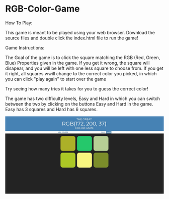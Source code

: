 # RGB-Color-Game

How To Play:

This game is meant to be played using your web browser. Download the source files and double click the index.html file to run the game! 

Game Instructions:

The Goal of the game is to click the square matching the RGB (Red, Green, Blue) Properties given in the game. If you get it wrong, the square will disapear, and you will be left with one less square to choose from. If you get it right, all squares wwill change to the correct color you picked, in which you can click "play again" to start over the game

Try seeing how many tries it takes for you to guess the correct color!

The game has two difficulty levels, Easy and Hard in which you can switch between the two by clicking on the buttons Easy and Hard in the game. Easy has 3 squares and Hard has 6 squares.

<img src="/imgs/Hard Mode.JPG">
